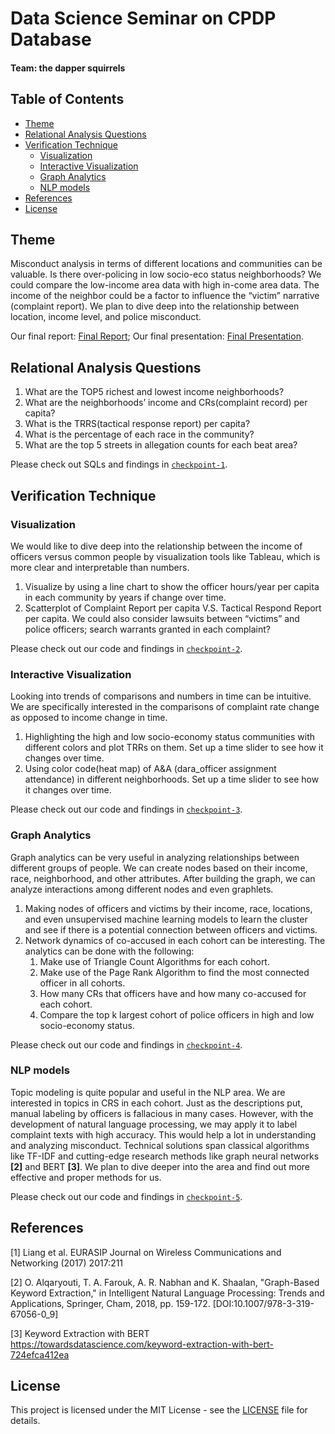 # Data Science Seminar on CPDP Database
#### Team: the dapper squirrels

## Table of Contents

- [Theme](#theme)
- [Relational Analysis Questions](#relational-analysis-questions)
- [Verification Technique](#verification-technique)
  * [Visualization](#visualization)
  * [Interactive Visualization](#interactive-visualization)
  * [Graph Analytics](#graph-analytics)
  * [NLP models](#nlp-models)
- [References](#references)
- [License](#license)

## Theme

Misconduct analysis in terms of different locations and communities can be valuable.
Is there over-policing in low socio-eco status neighborhoods? We could compare
the low-income area data with high in-come area data. The income of the neighbor
could be a factor to influence the “victim” narrative (complaint report). We plan
to dive deep into the relationship between location, income level, and police
misconduct.

Our final report: [Final Report](Project-Report.pdf);
Our final presentation: [Final Presentation](DSS-Final-Presentation.pdf).

## Relational Analysis Questions

1. What are the TOP5 richest and lowest income neighborhoods?
2. What are the neighborhoods’ income and CRs(complaint record) per capita?
3. What is the TRRS(tactical response report) per capita?
4. What is the percentage of each race in the community?
5. What are the top 5 streets in allegation counts for each beat area?

Please check out SQLs and findings in [`checkpoint-1`](checkpoint-1/).

## Verification Technique

### Visualization

We would like to dive deep into the relationship between the income of officers
versus common people by visualization tools like Tableau, which is more clear and
interpretable than numbers.
1. Visualize by using a line chart to show the officer hours/year per capita in
each community by years if change over time.
2. Scatterplot of Complaint Report per capita V.S. Tactical Respond Report per
capita. We could also consider lawsuits between “victims” and police officers;
search warrants granted in each complaint?

Please check out our code and findings in [`checkpoint-2`](checkpoint-2/).

### Interactive Visualization

Looking into trends of comparisons and numbers in time can be intuitive. We are
specifically interested in the comparisons of complaint rate change as opposed
to income change in time.
1. Highlighting the high and low socio-economy status communities with different
colors and plot TRRs on them. Set up a time slider to see how it changes over time.
2. Using color code(heat map) of A&A (dara_officer assignment attendance) in different
neighborhoods. Set up a time slider to see how it changes over time.

Please check out our code and findings in [`checkpoint-3`](checkpoint-3/).

### Graph Analytics

Graph analytics can be very useful in analyzing relationships between different
groups of people. We can create nodes based on their income, race, neighborhood,
and other attributes. After building the graph, we can analyze interactions among
different nodes and even graphlets.
1. Making nodes of officers and victims by their income, race, locations, and even
unsupervised machine learning models to learn the cluster and see if there is a
potential connection between officers and victims.
2. Network dynamics of co-accused in each cohort can be interesting. The analytics
can be done with the following:
    1. Make use of  Triangle Count Algorithms for each cohort.
    2. Make use of the Page Rank Algorithm to find the most connected officer in all cohorts.
    3. How many CRs that officers have and how many co-accused for each cohort.
    4. Compare the top k largest cohort of police officers in high and low socio-economy
  status.

Please check out our code and findings in [`checkpoint-4`](checkpoint-4/).

### NLP models

Topic modeling is quite popular and useful in the NLP area. We are interested in
topics in CRS in each cohort. Just as the descriptions put, manual labeling by
officers is fallacious in many cases. However, with the development of natural
language processing, we may apply it to label complaint texts with high accuracy.
This would help a lot in understanding and analyzing misconduct. Technical solutions
span classical algorithms like TF-IDF and cutting-edge research methods like graph
neural networks **[2]** and BERT **[3]**. We plan to dive deeper
into the area and find out more effective and proper methods for us.

Please check out our code and findings in [`checkpoint-5`](checkpoint-5/).

## References

[1] Liang et al. EURASIP Journal on Wireless Communications and Networking (2017)
2017:211

[2] O. Alqaryouti, T. A. Farouk, A. R. Nabhan and K. Shaalan, "Graph-Based Keyword
Extraction," in Intelligent Natural Language Processing: Trends and Applications,
Springer, Cham, 2018, pp. 159-172. [DOI:10.1007/978-3-319-67056-0_9]

[3] Keyword Extraction with BERT
https://towardsdatascience.com/keyword-extraction-with-bert-724efca412ea

## License

This project is licensed under the MIT License - see the [LICENSE](LICENSE)
file for details.
